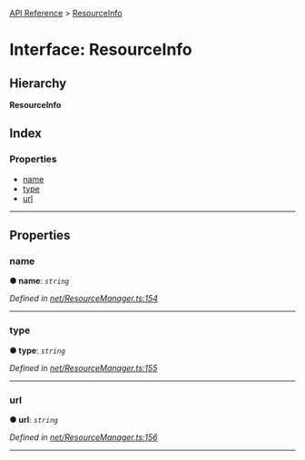 [API Reference](../README.md) > [ResourceInfo](../interfaces/resourceinfo.md)

# Interface: ResourceInfo

## Hierarchy

**ResourceInfo**

## Index

### Properties

* [name](resourceinfo.md#name)
* [type](resourceinfo.md#type)
* [url](resourceinfo.md#url)

---

## Properties

<a id="name"></a>

###  name

**● name**: *`string`*

*Defined in [net/ResourceManager.ts:154](https://github.com/Lanfei/playable.js/blob/76571fa/src/net/ResourceManager.ts#L154)*

___
<a id="type"></a>

###  type

**● type**: *`string`*

*Defined in [net/ResourceManager.ts:155](https://github.com/Lanfei/playable.js/blob/76571fa/src/net/ResourceManager.ts#L155)*

___
<a id="url"></a>

###  url

**● url**: *`string`*

*Defined in [net/ResourceManager.ts:156](https://github.com/Lanfei/playable.js/blob/76571fa/src/net/ResourceManager.ts#L156)*

___

